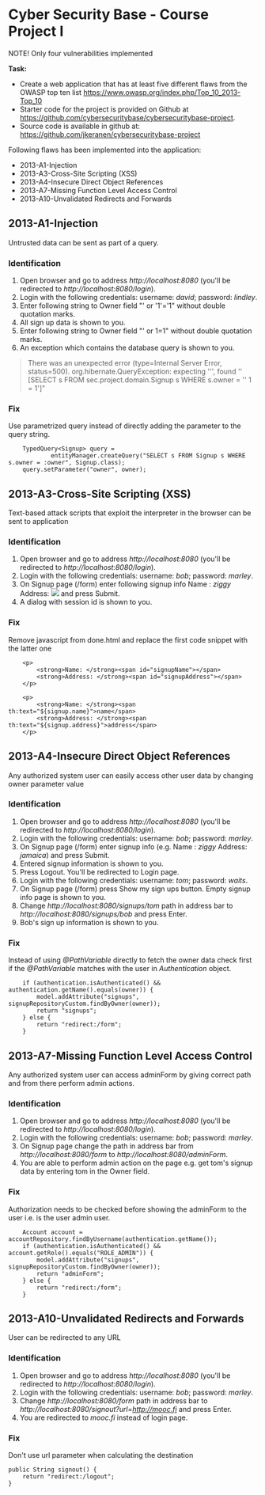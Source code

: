 # Cyber Security Base - Course Project I 

NOTE! Only four vulnerabilities implemented
 
**Task:**
- Create a web application that has at least five different flaws from the OWASP top ten list 
  https://www.owasp.org/index.php/Top_10_2013-Top_10 
- Starter code for the project is provided on Github at https://github.com/cybersecuritybase/cybersecuritybase-project.
- Source code is available in github at: https://github.com/jkeranen/cybersecuritybase-project

Following flaws has been implemented into the application:
- 2013-A1-Injection
- 2013-A3-Cross-Site Scripting (XSS)
- 2013-A4-Insecure Direct Object References
- 2013-A7-Missing Function Level Access Control
- 2013-A10-Unvalidated Redirects and Forwards

## 2013-A1-Injection
Untrusted data can be sent as part of a query.
### Identification
1. Open browser and go to address *http://localhost:8080* (you'll be redirected to *http://localhost:8080/login*).
2. Login with the following credentials: username: *david*; password: *lindley*.
3. Enter following string to Owner field "' or '1'='1" without double quotation marks.
4. All sign up data is shown to you. 
5. Enter following string to Owner field "' or 1=1" without double quotation marks.
6. An exception which contains the database query is shown to you.
>There was an unexpected error (type=Internal Server Error, status=500).
>org.hibernate.QueryException: expecting ''', found '<EOF>' [SELECT s FROM sec.project.domain.Signup s WHERE s.owner = '' 1 = 1']" 
### Fix
Use parametrized query instead of directly adding the parameter to the query string. 
 
        TypedQuery<Signup> query =
                entityManager.createQuery("SELECT s FROM Signup s WHERE s.owner = :owner", Signup.class);
        query.setParameter("owner", owner);

## 2013-A3-Cross-Site Scripting (XSS)
Text-based attack scripts that exploit the interpreter in the browser can be sent to application
### Identification
1. Open browser and go to address *http://localhost:8080* (you'll be redirected to *http://localhost:8080/login*).
2. Login with the following credentials: username: *bob*; password: *marley*.
3. On Signup page (/form) enter following signup info 
Name : *ziggy* 
Address: *<img src="http://localhost:8080/" onerror="alert(document.cookie);" />* 
and press Submit.
4. A dialog with session id is shown to you.
### Fix
Remove javascript from done.html and replace the first code snippet with the latter one 

        <p>
            <strong>Name: </strong><span id="signupName"></span>
            <strong>Address: </strong><span id="signupAddress"></span>
        </p>
 
        <p>
            <strong>Name: </strong><span th:text="${signup.name}">name</span>
            <strong>Address: </strong><span th:text="${signup.address}">address</span>
        </p>


## 2013-A4-Insecure Direct Object References
Any authorized system user can easily access other user data by changing owner parameter value
### Identification
1. Open browser and go to address *http://localhost:8080* (you'll be redirected to *http://localhost:8080/login*).
2. Login with the following credentials: username: *bob*; password: *marley*.
3. On Signup page (/form) enter signup info (e.g. Name : *ziggy* Address: *jamaica*) and press Submit.
4. Entered signup information is shown to you. 
5. Press Logout. You'll be redirected to Login page.
6. Login with the following credentials: username: *tom*; password: *waits*.
7. On Signup page (/form) press Show my sign ups button. Empty signup info page is shown to you.
8. Change *http://localhost:8080/signups/tom* path in address bar to *http://localhost:8080/signups/bob* and press Enter.    
9. Bob's sign up information is shown to you.
### Fix
Instead of using *@PathVariable* directly to fetch the owner data check first if the *@PathVariable* 
matches with the user in *Authentication* object.

        if (authentication.isAuthenticated() && authentication.getName().equals(owner)) {
            model.addAttribute("signups", signupRepositoryCustom.findByOwner(owner));
            return "signups";
        } else {
            return "redirect:/form";
        }
## 2013-A7-Missing Function Level Access Control
Any authorized system user can access adminForm by giving correct path and from there perform admin actions.
### Identification
1. Open browser and go to address *http://localhost:8080* (you'll be redirected to *http://localhost:8080/login*).
2. Login with the following credentials: username: *bob*; password: *marley*.
3. On Signup page change the path in address bar from *http://localhost:8080/form* to *http://localhost:8080/adminForm*.
4. You are able to perform admin action on the page e.g. get tom's signup data by entering tom in the Owner field. 
### Fix
Authorization needs to be checked before showing the adminForm to the user i.e. is the user admin user.

        Account account = accountRepository.findByUsername(authentication.getName());
        if (authentication.isAuthenticated() && account.getRole().equals("ROLE_ADMIN")) {
            model.addAttribute("signups", signupRepositoryCustom.findByOwner(owner));
            return "adminForm";
        } else {
            return "redirect:/form";
        }

## 2013-A10-Unvalidated Redirects and Forwards
User can be redirected to any URL
### Identification
1. Open browser and go to address *http://localhost:8080* (you'll be redirected to *http://localhost:8080/login*).
2. Login with the following credentials: username: *bob*; password: *marley*.
3. Change *http://localhost:8080/form* path in address bar to *http://localhost:8080/signout?url=http://mooc.fi* and press Enter.
4. You are redirected to *mooc.fi* instead of login page.
### Fix
Don't use url parameter when calculating the destination
 
    public String signout() {
        return "redirect:/logout";
    }

